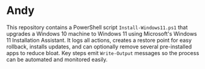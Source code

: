 # Andy

This repository contains a PowerShell script `Install-Windows11.ps1` that upgrades a Windows 10 machine to Windows 11 using Microsoft's Windows 11 Installation Assistant. It logs all actions, creates a restore point for easy rollback, installs updates, and can optionally remove several pre-installed apps to reduce bloat. Key steps emit `Write-Output` messages so the process can be automated and monitored easily.
